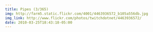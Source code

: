 ```yaml
---
title: Pipes (3/365) 
img: http://farm5.static.flickr.com/4001/4463936572_b105a556db.jpg 
img_link: http://www.flickr.com/photos/twitchdotnet/4463936572/ 
date: 2010-03-25T18:43:18-05:00 
---
```

